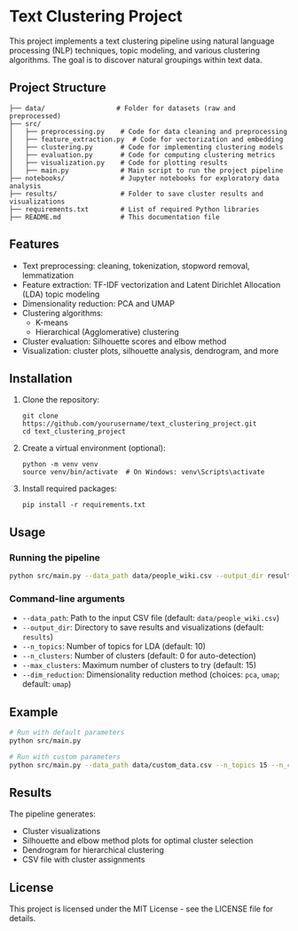 # Text Clustering Project

This project implements a text clustering pipeline using natural language processing (NLP) techniques, topic modeling, and various clustering algorithms. The goal is to discover natural groupings within text data.

## Project Structure

```
├── data/                  # Folder for datasets (raw and preprocessed)
├── src/
│   ├── preprocessing.py    # Code for data cleaning and preprocessing
│   ├── feature_extraction.py  # Code for vectorization and embedding
│   ├── clustering.py       # Code for implementing clustering models
│   ├── evaluation.py       # Code for computing clustering metrics
│   ├── visualization.py    # Code for plotting results
│   ├── main.py             # Main script to run the project pipeline
├── notebooks/              # Jupyter notebooks for exploratory data analysis
├── results/                # Folder to save cluster results and visualizations
├── requirements.txt        # List of required Python libraries
├── README.md               # This documentation file
```

## Features

- Text preprocessing: cleaning, tokenization, stopword removal, lemmatization
- Feature extraction: TF-IDF vectorization and Latent Dirichlet Allocation (LDA) topic modeling
- Dimensionality reduction: PCA and UMAP
- Clustering algorithms:
  - K-means
  - Hierarchical (Agglomerative) clustering
- Cluster evaluation: Silhouette scores and elbow method
- Visualization: cluster plots, silhouette analysis, dendrogram, and more

## Installation

1. Clone the repository:
   ```
   git clone https://github.com/yourusername/text_clustering_project.git
   cd text_clustering_project
   ```

2. Create a virtual environment (optional):
   ```
   python -m venv venv
   source venv/bin/activate  # On Windows: venv\Scripts\activate
   ```

3. Install required packages:
   ```
   pip install -r requirements.txt
   ```

## Usage

### Running the pipeline

```bash
python src/main.py --data_path data/people_wiki.csv --output_dir results
```

### Command-line arguments

- `--data_path`: Path to the input CSV file (default: `data/people_wiki.csv`)
- `--output_dir`: Directory to save results and visualizations (default: `results`)
- `--n_topics`: Number of topics for LDA (default: 10)
- `--n_clusters`: Number of clusters (default: 0 for auto-detection)
- `--max_clusters`: Maximum number of clusters to try (default: 15)
- `--dim_reduction`: Dimensionality reduction method (choices: `pca`, `umap`; default: `umap`)

## Example

```bash
# Run with default parameters
python src/main.py

# Run with custom parameters
python src/main.py --data_path data/custom_data.csv --n_topics 15 --n_clusters 5 --dim_reduction pca
```

## Results

The pipeline generates:
- Cluster visualizations
- Silhouette and elbow method plots for optimal cluster selection
- Dendrogram for hierarchical clustering
- CSV file with cluster assignments

## License

This project is licensed under the MIT License - see the LICENSE file for details.